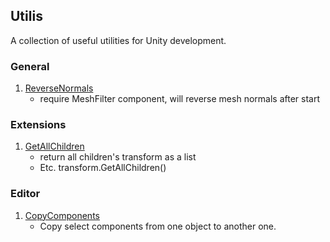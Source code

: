 ## Utilis

A collection of useful utilities for Unity development.



### General

1. <u>ReverseNormals</u> 
   - require MeshFilter component, will reverse mesh normals after start



### Extensions

1. <u>GetAllChildren</u>
   - return all children's transform as a list
   - Etc. transform.GetAllChildren()



### Editor

1. <u>CopyComponents</u>
   - Copy select components from one object to another one.
